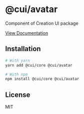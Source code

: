 # @cui/avatar
Component of Creation UI package

[View Documentation](https://creation-ui.dev/)

## Installation

```bash
# With yarn
yarn add @cui/core @cui/avatar

# With npm
npm install @cui/core @cui/avatar
```

## License

MIT
